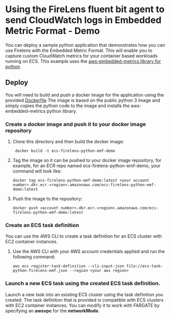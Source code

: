 # Using the FireLens fluent bit agent to send CloudWatch logs in Embedded Metric Format - Demo

You can deploy a sample python application that demonstrates how you can use Firelens with the Embedded Metric Format.  This will enable you to capture custom CloudWatch metrics for your container based workloads running on ECS.  This example uses the [aws-embedded-metrics library for python](https://github.com/awslabs/aws-embedded-metrics-python).


## Deploy  
You will need to build and push a docker image for the application using the provided [Dockerfile](./Dockerfile)  The image is based on the public python 3 image and simply copies the python code to the image and installs the aws-embedded-metrics python library.

### Create a docker image and push it to your docker image repository

1.  Clone this directory and then build the docker image:
         
         docker build -t ecs-firelens-python-emf-demo
         
2.  Tag the image so it can be pushed to your docker image repository, for example, for an ECR repo named ecs-firelens-python-emf-demo, your command will look like:
                  
        docker tag ecs-firelens-python-emf-demo:latest <your account number>.dkr.ecr.<region>.amazonaws.com/ecs-firelens-python-emf-demo:latest
        
3.  Push the image to the repository:

        docker push <account number>.dkr.ecr.<region>.amazonaws.com/ecs-firelens-python-emf-demo:latest
        
### Create an ECS task definition

You can use the AWS CLI to create a task definition for an ECS cluster with EC2 container instances.

1.  Use the AWS CLI with your AWS account credentials applied and run the following command:

        aws ecs register-task-definition --cli-input-json file://ecs-task-python-firelens-emf.json --region <your aws region>

### Launch a new ECS task using the created ECS task definition.

Launch a new task into an existing ECS cluster using the task definition you created.  The task definition that is provided is compatible with ECS clusters with EC2 container instances.  You can modify it to work with FARGATE by specifying an **awsvpc** for the **networkMode**.

